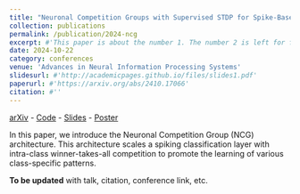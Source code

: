 ```yaml
---
title: "Neuronal Competition Groups with Supervised STDP for Spike-Based Classification"
collection: publications
permalink: /publication/2024-ncg
excerpt: #'This paper is about the number 1. The number 2 is left for future work.'
date: 2024-10-22
category: conferences
venue: 'Advances in Neural Information Processing Systems'
slidesurl: #'http://academicpages.github.io/files/slides1.pdf'
paperurl: #'https://arxiv.org/abs/2410.17066'
citation: #''
---
```


[arXiv](https://arxiv.org/abs/2410.17066) - [Code](https://gitlab.univ-lille.fr/fox/snn-ncg) - [Slides](https://ggoupy.github.io/files/slides-ncg-neurips24.pdf) - [Poster](https://ggoupy.github.io/files/poster-ncg-neurips24.pdf)

In this paper, we introduce the Neuronal Competition Group (NCG) architecture. This architecture scales a spiking classification layer with intra-class winner-takes-all competition to promote the learning of various class-specific patterns.

**To be updated** with talk, citation, conference link, etc.